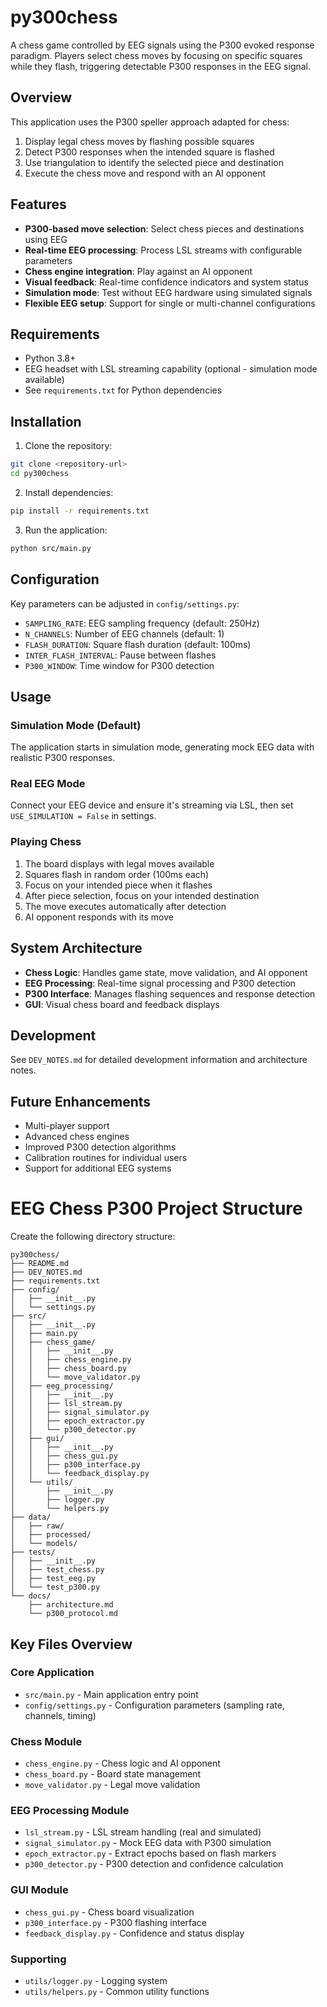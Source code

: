 # py300chess

A chess game controlled by EEG signals using the P300 evoked response paradigm. Players select chess moves by focusing on specific squares while they flash, triggering detectable P300 responses in the EEG signal.

## Overview

This application uses the P300 speller approach adapted for chess:
1. Display legal chess moves by flashing possible squares
2. Detect P300 responses when the intended square is flashed
3. Use triangulation to identify the selected piece and destination
4. Execute the chess move and respond with an AI opponent

## Features

- **P300-based move selection**: Select chess pieces and destinations using EEG
- **Real-time EEG processing**: Process LSL streams with configurable parameters
- **Chess engine integration**: Play against an AI opponent
- **Visual feedback**: Real-time confidence indicators and system status
- **Simulation mode**: Test without EEG hardware using simulated signals
- **Flexible EEG setup**: Support for single or multi-channel configurations

## Requirements

- Python 3.8+
- EEG headset with LSL streaming capability (optional - simulation mode available)
- See `requirements.txt` for Python dependencies

## Installation

1. Clone the repository:
```bash
git clone <repository-url>
cd py300chess
```

2. Install dependencies:
```bash
pip install -r requirements.txt
```

3. Run the application:
```bash
python src/main.py
```

## Configuration

Key parameters can be adjusted in `config/settings.py`:

- `SAMPLING_RATE`: EEG sampling frequency (default: 250Hz)
- `N_CHANNELS`: Number of EEG channels (default: 1)
- `FLASH_DURATION`: Square flash duration (default: 100ms)
- `INTER_FLASH_INTERVAL`: Pause between flashes
- `P300_WINDOW`: Time window for P300 detection

## Usage

### Simulation Mode (Default)
The application starts in simulation mode, generating mock EEG data with realistic P300 responses.

### Real EEG Mode
Connect your EEG device and ensure it's streaming via LSL, then set `USE_SIMULATION = False` in settings.

### Playing Chess
1. The board displays with legal moves available
2. Squares flash in random order (100ms each)
3. Focus on your intended piece when it flashes
4. After piece selection, focus on your intended destination
5. The move executes automatically after detection
6. AI opponent responds with its move

## System Architecture

- **Chess Logic**: Handles game state, move validation, and AI opponent
- **EEG Processing**: Real-time signal processing and P300 detection
- **P300 Interface**: Manages flashing sequences and response detection
- **GUI**: Visual chess board and feedback displays

## Development

See `DEV_NOTES.md` for detailed development information and architecture notes.

## Future Enhancements

- Multi-player support
- Advanced chess engines
- Improved P300 detection algorithms
- Calibration routines for individual users
- Support for additional EEG systems

# EEG Chess P300 Project Structure

Create the following directory structure:

```
py300chess/
├── README.md
├── DEV_NOTES.md
├── requirements.txt
├── config/
│   ├── __init__.py
│   └── settings.py
├── src/
│   ├── __init__.py
│   ├── main.py
│   ├── chess_game/
│   │   ├── __init__.py
│   │   ├── chess_engine.py
│   │   ├── chess_board.py
│   │   └── move_validator.py
│   ├── eeg_processing/
│   │   ├── __init__.py
│   │   ├── lsl_stream.py
│   │   ├── signal_simulator.py
│   │   ├── epoch_extractor.py
│   │   └── p300_detector.py
│   ├── gui/
│   │   ├── __init__.py
│   │   ├── chess_gui.py
│   │   ├── p300_interface.py
│   │   └── feedback_display.py
│   └── utils/
│       ├── __init__.py
│       ├── logger.py
│       └── helpers.py
├── data/
│   ├── raw/
│   ├── processed/
│   └── models/
├── tests/
│   ├── __init__.py
│   ├── test_chess.py
│   ├── test_eeg.py
│   └── test_p300.py
└── docs/
    ├── architecture.md
    └── p300_protocol.md
```

## Key Files Overview

### Core Application
- `src/main.py` - Main application entry point
- `config/settings.py` - Configuration parameters (sampling rate, channels, timing)

### Chess Module
- `chess_engine.py` - Chess logic and AI opponent
- `chess_board.py` - Board state management
- `move_validator.py` - Legal move validation

### EEG Processing Module
- `lsl_stream.py` - LSL stream handling (real and simulated)
- `signal_simulator.py` - Mock EEG data with P300 simulation
- `epoch_extractor.py` - Extract epochs based on flash markers
- `p300_detector.py` - P300 detection and confidence calculation

### GUI Module
- `chess_gui.py` - Chess board visualization
- `p300_interface.py` - P300 flashing interface
- `feedback_display.py` - Confidence and status display

### Supporting
- `utils/logger.py` - Logging system
- `utils/helpers.py` - Common utility functions